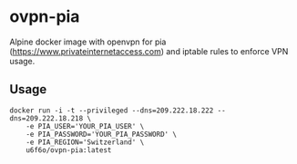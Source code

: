 # ovpn-pia
Alpine docker image with openvpn for pia (https://www.privateinternetaccess.com) and iptable rules to enforce VPN usage. 

## Usage

    docker run -i -t --privileged --dns=209.222.18.222 --dns=209.222.18.218 \
	    -e PIA_USER='YOUR_PIA_USER' \
 	    -e PIA_PASSWORD='YOUR_PIA_PASSWORD' \
	    -e PIA_REGION='Switzerland' \	 
	    u6f6o/ovpn-pia:latest

